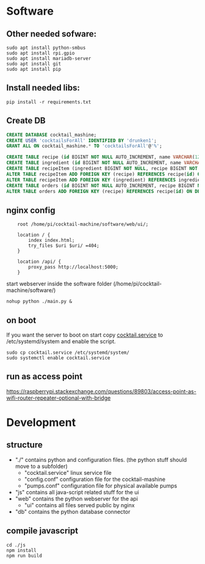 
# Software

## Other needed sofware:

```
sudo apt install python-smbus
sudo apt install rpi.gpio
sudo apt install mariadb-server
sudo apt install git
sudo apt install pip
```

## Install needed libs:

```
pip install -r requirements.txt
```

## Create DB
```SQL
CREATE DATABASE cocktail_mashine;
CREATE USER 'cocktailsForAll' IDENTIFIED BY 'drunken1';
GRANT ALL ON cocktail_mashine.* TO 'cocktailsForAll'@'%';

CREATE TABLE recipe (id BIGINT NOT NULL AUTO_INCREMENT, name VARCHAR(128), PRIMARY KEY (id));
CREATE TABLE ingredient (id BIGINT NOT NULL AUTO_INCREMENT, name VARCHAR(128), alcohol FLOAT(4,4) UNSIGNED, PRIMARY KEY (id));
CREATE TABLE recipeItem (ingredient BIGINT NOT NULL, recipe BIGINT NOT NULL, ml DOUBLE, INDEX (recipe), INDEX (ingredient));
ALTER TABLE recipeItem ADD FOREIGN KEY (recipe) REFERENCES recipe(id) ON DELETE CASCADE;
ALTER TABLE recipeItem ADD FOREIGN KEY (ingredient) REFERENCES ingredient(id) ON DELETE CASCADE;
CREATE TABLE orders (id BIGINT NOT NULL AUTO_INCREMENT, recipe BIGINT NOT NULL, createdAt TIMESTAMP(6) DEFAULT CURRENT_TIMESTAMP, processingStatus ENUM('new', 'processing', 'completed', 'canceled'), PRIMARY KEY (id));
ALTER TABLE orders ADD FOREIGN KEY (recipe) REFERENCES recipe(id) ON DELETE RESTRICT;
```
## nginx config

```nginx
	root /home/pi/cocktail-machine/software/web/ui/;
	
	location / {
		index index.html;
		try_files $uri $uri/ =404;
	}
	
	location /api/ {
		proxy_pass http://localhost:5000;
	}
```

start webserver
inside the software folder (/home/pi/cocktail-machine/software/)

```
nohup python ./main.py &
```

## on boot
If you want the server to boot on start copy [cocktail.service](cocktail.service) to /etc/systemd/system and enable the script.
```
sudo cp cocktail.service /etc/systemd/system/
sudo systemctl enable cocktail.service
```

## run as access point
https://raspberrypi.stackexchange.com/questions/89803/access-point-as-wifi-router-repeater-optional-with-bridge

# Development

## structure
- "./"
contains python and configuration files. (the python stuff should move to a subfolder)
	- "cocktail.service"
linux service file
	- "config.conf"
configuration file for the cocktail-mashine
	- "pumps.conf"
configuration file for physical available pumps
- "js"
contains all java-script related stuff for the ui
- "web"
contains the python webserver for the api
	- "ui"
contains all files served public by nginx
- "db"
contains the python database connector


## compile javascript
```
cd ./js
npm install
npm run build
```
